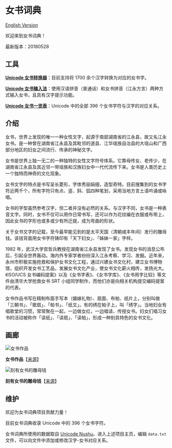 # 女书词典

[English Version](https://chromezh.github.io/nushu-dictionary/index_en.html)

欢迎来到女书词典！

最新版本：20180528

## 工具

**[Unicode 女书转换器](https://chromezh.github.io/nushu-dictionary/cnv/)**：目前支持将 1700 余个汉字转换为对应的女书字。

**[Unicode 女书输入法](https://chromezh.github.io/nushu-dictionary/ime/)**：使用汉语拼音（普通话）和女书拼音（江永方言）两种方式输入女书，且具有汉字提示功能。

**[Unicode 女书一览表](https://chromezh.github.io/nushu-dictionary/lst/)**：Unicode 中的全部 396 个女书字符与汉字的对应关系。

## 介绍

女书，世界上发现的唯一一种女性文字，起源于南部湖南省的江永县，故又名江永女书。是一种曾在湖南省江永县及其毗邻的道县、江华瑶族自治县的大瑶山和广西部分地区的妇女之间流行、传承的神秘文字。

女书是世界上独一无二的一种独特的女性文字符号体系。它靠母传女、老传少，在湖南省江永县及其近邻一带瑶族和汉族妇女中一代代流传下来。女书是人类历史上一个独特而神奇的文化现象。

女书文字的特点是书写呈长菱形，字体秀丽娟细，造型奇特。目前搜集到的女书字符近两千个，所有字符只有点、竖、斜、弧四种笔划，采用当地方言土语吟诵或咏唱。

女书的字型虽然参考汉字，但二者并没有必然的关系。与汉字不同，女书是一种表音文字。同时，女书不仅可以用作日常书写，还可以作为花纹编在衣服或布带上，因此女书的字形也或多或少有所迁就，成为弯曲的形状。

关于女书文字的记载，至今最早能见到的是太平天国（清朝咸丰年间）发行的雕母钱。该钱背面用女书字符铸印有「天下妇女」、「姊妹一家」字样。

1982 年，武汉大学宫哲兵教授在湖南省江永县发现了女书。发现女书的消息公布后，引起全世界轰动。海内外专家学者纷纷深入江永考察、学习、发掘。近年来，永州市积极实施抢救和保护女书文化工程，通过兴建女书文化村，建立女书博物馆，组织开发女书工艺品，发展女书文化产业，使女书文化薪火相传，发扬光大。《ISO/UCS 女书编码提案》以及《女书字表》、《女书字库》、《女书用字比较》等文件由清华大学抢救女书 SRT 小组同学制作，而他们亦是向相关机构提交编码提案的代表。

女书作品书写在精制布面手写本（婚嫁礼物）、扇面、布帕、纸片上，分别叫做「三朝书」、「歌扇」、「帕书」、「纸文」。有的绣在帕子上，叫「绣字」。当地妇女有唱歌堂的习惯，常常聚在一起，一边做女红，一边唱读、传授女书。妇女们唱习女书的活动被称作「读纸」、「读扇」、「读帕」，形成一种别具特色的女书文化。

## 画廊

![女书作品](https://chromezh.github.io/nushu-dictionary/pic/calligraphy.jpg) 

**女书作品**【[来源](http://photo.blog.sina.com.cn/photo/1368797710/5196320ege1f91cd284d1)】

![刻有女书的雕母钱](https://chromezh.github.io/nushu-dictionary/pic/coin.jpg)

**刻有女书的雕母钱**【[来源](http://blog.sina.com.cn/s/blog_ad72d50a0102x0ec.html)】

## 维护

欢迎为女书词典项目贡献力量！

目前女书词典收录 Unicode 中的 396 个女书字符。

女书词典所使用的数据取自 [Unicode Nushu](https://github.com/chromezh/unicode_nushu)。进入上述项目主页，编辑 `data.txt` 文件，可以向文件中添加或修改汉字-女书对应关系。
